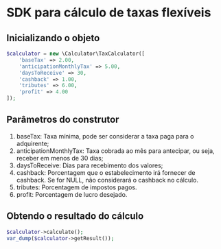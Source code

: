 # SDK para cálculo de taxas flexíveis

## Inicializando o objeto

```php
$calculator = new \Calculator\TaxCalculator([
    'baseTax' => 2.00,
    'anticipationMonthlyTax' => 5.00,
    'daysToReceive' => 30,
    'cashback' => 1.00,
    'tributes' => 6.00,
    'profit' => 4.00
]);
```

## Parâmetros do construtor

 1. baseTax: Taxa mínima, pode ser considerar a taxa paga para o adquirente;
 2. anticipationMonthlyTax: Taxa cobrada ao mês para antecipar, ou seja, receber em menos de 30 dias;
 3. daysToReceive: Dias para recebimento dos valores;
 4. cashback: Porcentagem que o estabelecimento irá fornecer de cashback. Se for NULL, não considerará o cashback no cálculo.
 5. tributes: Porcentagem de impostos pagos.
 6. profit: Porcentagem de lucro desejado.

## Obtendo o resultado do cálculo

```php
$calculator->calculate();
var_dump($calculator->getResult());
```
